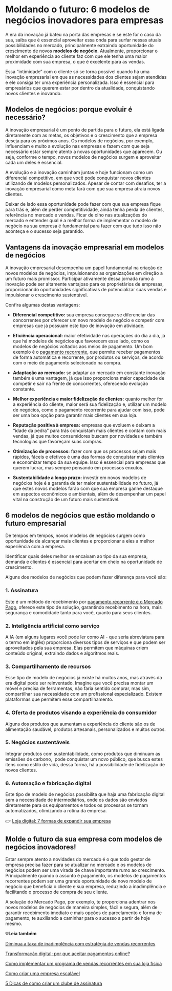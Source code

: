 # Moldando o futuro: 6 modelos de negócios inovadores para empresas

A era da inovação já bateu na porta das empresas e se este for o caso da sua, saiba que é essencial aproveitar essa onda para surfar nessas atuais possibilidades no mercado, principalmente extraindo oportunidade do crescimento de novos **modelos de negócio**. Atualmente, proporcionar o melhor em experiência ao cliente faz com que ele tenha uma maior proximidade com sua empresa, o que é excelente para as vendas.

Essa “intimidade” com o cliente só se torna possível quando há uma inovação empresarial em que as necessidades dos clientes sejam atendidas e ele consiga ter uma experiência personalizada. Isso é essencial para empresários que querem estar por dentro da atualidade, conquistando novos clientes e inovando.

## **Modelos de negócios: porque evoluir é necessário?**

A inovação empresarial é um ponto de partida para o futuro, ela está ligada diretamente com as metas, os objetivos e o crescimento que a empresa deseja para os próximos anos. Os modelos de negócios, por exemplo, influenciam e muito a evolução nas empresas e fazem com que seja necessário estar sempre atento a novas oportunidades que aparecem. Ou seja, conforme o tempo, novos modelos de negócios surgem e aproveitar cada um deles é essencial.

A evolução e a inovação caminham juntas e hoje funcionam como um diferencial competitivo, em que você pode conquistar novos clientes utilizando de modelos personalizados. Apesar de contar com desafios, ter a inovação empresarial como meta fará com que sua empresa atraia novos clientes.

Deixar de lado essa oportunidade pode fazer com que sua empresa fique para trás e, além de perder competitividade, ainda tenha perda de clientes, referência no mercado e vendas. Ficar de olho nas atualizações do mercado e entender qual é a melhor forma de implementar o modelo de negócio na sua empresa é fundamental para fazer com que tudo isso não aconteça e o sucesso seja garantido.

## **Vantagens da inovação empresarial em modelos de negócios**

A inovação empresarial desempenha um papel fundamental na criação de novos modelos de negócios, impulsionando as organizações em direção a um futuro mais promissor. Participar ativamente dessa jornada rumo à inovação pode ser altamente vantajoso para os proprietários de empresas, proporcionando oportunidades significativas de potencializar suas vendas e impulsionar o crescimento sustentável.

Confira algumas destas vantagens:

- **Diferencial competitivo:** sua empresa consegue se diferenciar das concorrentes por oferecer um novo modelo de negócio e competir com empresas que já possuam este tipo de inovação em atividade.

- **Eficiência operacional:** maior efetividade nas operações do dia a dia, já que há modelos de negócios que favorecem esse lado, como os modelos de negócios voltados aos meios de pagamento. Um bom exemplo é o [pagamento recorrente](https://meubolso.mercadopago.com.br/pagamento-recorrente-vieram-para-ficar), que permite receber pagamentos de forma automática e recorrente, por produtos ou serviços, de acordo com o meio de pagamento selecionado na compra.

- **Adaptação ao mercado:** se adaptar ao mercado em constante inovação também é uma vantagem, já que isso proporciona maior capacidade de competir e sair na frente de concorrentes, oferecendo evolução constante.

- **Melhor experiência e maior fidelização de clientes:** quanto melhor for a experiência do cliente, maior será sua fidelização e, utilizar um modelo de negócios, como o pagamento recorrente para ajudar com isso, pode ser uma boa opção para garantir mais clientes em sua loja.

- **Reputação positiva à empresa:** empresas que evoluem e deixam a “idade da pedra" para trás conquistam mais clientes e contam com mais vendas, já que muitos consumidores buscam por novidades e também tecnologias que favoreçam suas compras.

- **Otimização de processos:** fazer com que os processos sejam mais rápidos, fáceis e efetivos é uma das formas de conquistar mais clientes e economizar tempo da sua equipe. Isso é essencial para empresas que querem lucrar, mas sempre pensando em processos enxutos. 

- **Sustentabilidade a longo prazo:** investir em novos modelos de negócios hoje é a garantia de ter maior sustentabilidade no futuro, já que estes novos modelos farão com que sua empresa ganhe destaque em aspectos econômicos e ambientais, além de desempenhar um papel vital na construção de um futuro mais sustentável.

## **6 modelos de negócios que estão moldando o futuro empresarial**

De tempos em tempos, novos modelos de negócios surgem como oportunidade de alcançar mais clientes e proporcionar a eles a melhor experiência com a empresa.

Identificar quais deles melhor se encaixam ao tipo da sua empresa, demanda e clientes é essencial para acertar em cheio na oportunidade de crescimento.

Alguns dos modelos de negócios que podem fazer diferença para você são:

### **1. Assinatura**

Este é um método de recebimento por [pagamento recorrente e o Mercado Pago](https://meubolso.mercadopago.com.br/pagamento-recorrente-mercado-pago-para-empresas), oferece este tipo de solução, garantindo recebimento na hora, mais segurança e comodidade tanto para você, quanto para seus clientes.

### **2. Inteligência artificial como serviço**

A IA (em alguns lugares você pode ler como AI - que seria abreviatura para o termo em inglês) proporciona diversos tipos de serviços e que podem ser aproveitados pela sua empresa. Elas permitem que máquinas criem conteúdo original, extraindo dados e algoritmos reais.

### **3. Compartilhamento de recursos**

Esse tipo de modelo de negócios já existe há muitos anos, mas através da era digital pode ser reinventado. Imagine que você precisa montar um móvel e precisa de ferramentas, não faria sentido comprar, mas sim, compartilhar sua necessidade com um profissional especializado. Existem plataformas que permitem esse compartilhamento.

### **4. Oferta de produtos visando a experiência do consumidor**

Alguns dos produtos que aumentam a experiência do cliente são os de alimentação saudável, produtos artesanais, personalizados e muitos outros.

### **5. Negócios sustentáveis**

Integrar produtos com sustentabilidade, como produtos que diminuam as emissões de carbono,  pode conquistar um novo público, que busca estes itens como estilo de vida, dessa forma, há a possibilidade de fidelização de novos clientes.

### **6. Automação e fabricação digital**

Este tipo de modelo de negócios possibilita que haja uma fabricação digital sem a necessidade de intermediários, onde os dados são enviados diretamente para os equipamentos e todos os processos se tornam automatizados, otimizando a rotina da empresa.

👉 [Loja digital: 7 formas de expandir sua empresa](https://meubolso.mercadopago.com.br/loja-digital-formas-de-expandir-sua-empresa)

## **Molde o futuro da sua empresa com modelos de negócios inovadores!**

Estar sempre atento a novidades do mercado é o que todo gestor de empresa precisa fazer para se atualizar no mercado e os modelos de negócios podem ser uma virada de chave importante rumo ao crescimento. Principalmente quando o assunto é pagamento, os modelos de pagamentos recorrentes podem ser uma grande oportunidade de novo modelo de negócio que beneficia o cliente e sua empresa, reduzindo a inadimplência e facilitando o processo de compra de seu cliente.

A solução do Mercado Pago, por exemplo, te proporciona adentrar nos novos modelos de negócios de maneira simples, fácil e segura, além de garantir recebimento imediato e mais opções de parcelamento e forma de pagamento, te auxiliando a caminhar para o sucesso a partir de hoje mesmo.

**💡Leia também**

[Diminua a taxa de inadimplência com estratégia de vendas recorrentes](https://meubolso.mercadopago.com.br/taxa-de-inadimplencia-como-combater-na-recorrencia)

[Transformação digital: por que aceitar pagamentos online?](https://meubolso.mercadopago.com.br/transformacao-digital-por-que-aceitar-pagamentos-on-line-no-seu-negocio)

[Como implementar um programa de vendas recorrentes em sua loja física](https://meubolso.mercadopago.com.br/vendas-recorrentes-loja-fisica)

[Como criar uma empresa escalável](https://meubolso.mercadopago.com.br/empresa-escalavel)

[5 Dicas de como criar um clube de assinatura](https://meubolso.mercadopago.com.br/clube-de-assinatura)